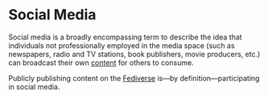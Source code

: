 # Social Media

Social media is a broadly encompassing term to describe the idea that individuals not professionally employed in the media space (such as newspapers, radio and TV stations, book publishers, movie producers, etc.) can broadcast their own [content](/docs/glossary/content) for others to consume.

Publicly publishing content on the [Fediverse](/docs/glossary/fediverse) is—by definition—participating in social media.